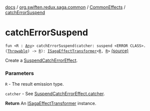 [docs](../../index.md) / [org.swiften.redux.saga.common](../index.md) / [CommonEffects](index.md) / [catchErrorSuspend](./catch-error-suspend.md)

# catchErrorSuspend

`fun <R : `[`Any`](https://kotlinlang.org/api/latest/jvm/stdlib/kotlin/-any/index.html)`> catchErrorSuspend(catcher: suspend <ERROR CLASS>.(`[`Throwable`](https://kotlinlang.org/api/latest/jvm/stdlib/kotlin/-throwable/index.html)`) -> `[`R`](catch-error-suspend.md#R)`): `[`ISagaEffectTransformer`](../-i-saga-effect-transformer.md)`<`[`R`](catch-error-suspend.md#R)`, `[`R`](catch-error-suspend.md#R)`>` [(source)](https://github.com/protoman92/KotlinRedux/tree/master/common/common-saga/src/main/kotlin/org/swiften/redux/saga/common/CommonEffects.kt#L44)

Create a [SuspendCatchErrorEffect](../-suspend-catch-error-effect/index.md).

### Parameters

`R` - The result emission type.

`catcher` - See [SuspendCatchErrorEffect.catcher](../-suspend-catch-error-effect/catcher.md).

**Return**
An [ISagaEffectTransformer](../-i-saga-effect-transformer.md) instance.

